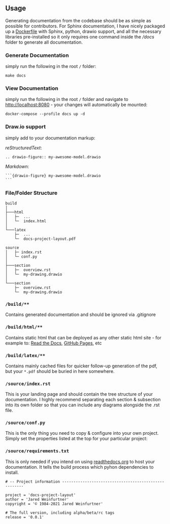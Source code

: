 ## Usage

Generating documentation from the codebase should be as simple as possible for contributors. For Sphinx documentation, I have nicely packaged up a [Dockerfile](https://github.com/jaredweinfurtner/sphinx-drawio-docker) with Sphinx, python, drawio support, and all the necessary libraries pre-installed so it only requires one command inside the */docs* folder to generate all documentation.

### Generate Documentation

simply run the following in the root `/` folder:

```shell
make docs
```

### View Documentation

simply run the following in the root `/` folder and navigate to [http://localhost:8080](http://localhost:8080) - your changes will automatically be mounted:

```shell
docker-compose --profile docs up -d
```


### Draw.io support

simply add to your documentation markup:

_reStructuredText_:
~~~
.. drawio-figure:: my-awesome-model.drawio
~~~

_Markdown_:
~~~
```{drawio-figure} my-awesome-model.drawio
```
~~~


### File/Folder Structure

```
build
│
├───html
│   ├─  ...
│   └─  index.html
│      
└───latex
    ├─  ...
    └─  docs-project-layout.pdf

source
│   ├─ index.rst    
│   └─ conf.py
│
├───section
│   ├─  overview.rst
│   └─  my-drawing.drawio
│   
└───section
    ├─  overview.rst
    └─  my-drawing.drawio
```

### `/build/**`

Contains generated documentation and should be ignored via .gitignore

### `/build/html/**`

Contains static html that can be deployed as any other static html site - for example to: [Read the Docs](https://readthedocs.org/), [GitHub Pages](https://pages.github.com/), etc

### `/build/latex/**`

Contains mainly cached files for quicker follow-up generation of the pdf, but your `*.pdf` should be buried in here somewhere.  

### `/source/index.rst`

This is your landing page and should contain the tree structure of your documentation.  I highly recommend separating each section & subsection into its own folder so that you can include any diagrams alongside the .rst file.

### `/source/conf.py`

This is the only thing you need to copy & configure into your own project. Simply set the properties listed at the top for your particular project:

### `/source/requirements.txt`

This is only needed if you intend on using [readthedocs.org](https://readthedocs.org/) to host your documentation.  It tells the build process which pyhon dependencies to install.

```shell
# -- Project information -----------------------------------------------------

project = 'docs-project-layout'
author = 'Jared Weinfurtner'
copyright = '© 1984-2021 Jared Weinfurtner'

# The full version, including alpha/beta/rc tags
release = '0.0.1'
```
